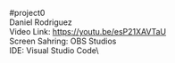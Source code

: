 #project0\
Daniel Rodriguez\
Video Link: https://youtu.be/esP21XAVTaU \
Screen Sahring: OBS Studios\
IDE: Visual Studio Code\

